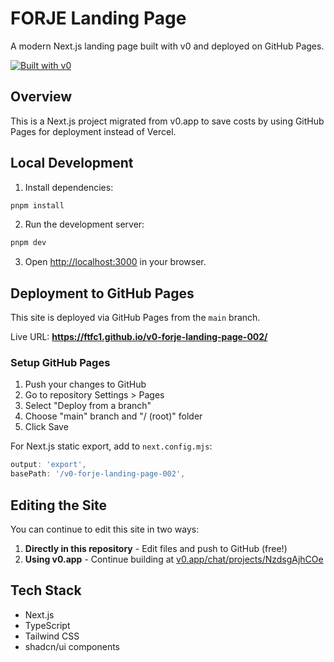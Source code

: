 # FORJE Landing Page

A modern Next.js landing page built with v0 and deployed on GitHub Pages.

[![Built with v0](https://img.shields.io/badge/Built%20with-v0.app-black?style=for-the-badge)](https://v0.app/chat/projects/NzdsgAjhCOe)

## Overview

This is a Next.js project migrated from v0.app to save costs by using GitHub Pages for deployment instead of Vercel.

## Local Development

1. Install dependencies:
```bash
pnpm install
```

2. Run the development server:
```bash
pnpm dev
```

3. Open [http://localhost:3000](http://localhost:3000) in your browser.

## Deployment to GitHub Pages

This site is deployed via GitHub Pages from the `main` branch.

Live URL: **https://ftfc1.github.io/v0-forje-landing-page-002/**

### Setup GitHub Pages

1. Push your changes to GitHub
2. Go to repository Settings > Pages
3. Select "Deploy from a branch"
4. Choose "main" branch and "/ (root)" folder
5. Click Save

For Next.js static export, add to `next.config.mjs`:
```js
output: 'export',
basePath: '/v0-forje-landing-page-002',
```

## Editing the Site

You can continue to edit this site in two ways:

1. **Directly in this repository** - Edit files and push to GitHub (free!)
2. **Using v0.app** - Continue building at [v0.app/chat/projects/NzdsgAjhCOe](https://v0.app/chat/projects/NzdsgAjhCOe)

## Tech Stack

- Next.js
- TypeScript
- Tailwind CSS
- shadcn/ui components
